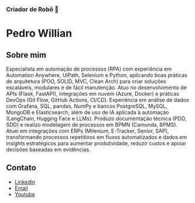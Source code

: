 ### Criador de Robô 🤖


<!--
**pedrowill-dev/pedrowill-dev** is a ✨ _special_ ✨ repository because its `README.md` (this file) appears on your GitHub profile.

Here are some ideas to get you started:

- 🔭 I’m currently working on ...
- 🌱 I’m currently learning ...
- 👯 I’m looking to collaborate on ...
- 🤔 I’m looking for help with ...
- 💬 Ask me about ...
- 📫 How to reach me: ...
- 😄 Pronouns: ...
- ⚡ Fun fact: ...
-->


# Pedro Willian

## Sobre mim

Especialista em automação de processos (RPA) com experiência em Automation Anywhere, UiPath, Selenium e Python, aplicando boas práticas de arquitetura (POO, SOLID, MVC, Clean Arch) para criar soluções escaláveis, modulares e de fácil manutenção. Atuo no desenvolvimento de APIs (Flask, FastAPI), integrações em nuvem (Azure, Docker) e práticas DevOps (Git Flow, GitHub Actions, CI/CD).
Experiência em análise de dados com Grafana, SQL, pandas, NumPy e bancos PostgreSQL, MySQL, MongoDB e Elasticsearch, além de uso de IA aplicada à automação (LangChain, Hugging Face e LLMs). Produzo documentação técnica (PDD, SDD) e realizo modelagem de processos em BPMN (Camunda, BPMS).
Atuei em integrações com ERPs (Milenium, E-Tracker, Senior, SAP), transformando processos repetitivos em fluxos automatizados e dados em insights estratégicos para aumentar produtividade, reduzir custos e apoiar decisões baseadas em evidências.
## Contato

* [Linkedin](https://www.linkedin.com/in/pedrowill-developer/)
* [Email](pedrowill.developer@gmail.com)
* [Youtube](https://www.youtube.com/@criador.robo-rpa)
